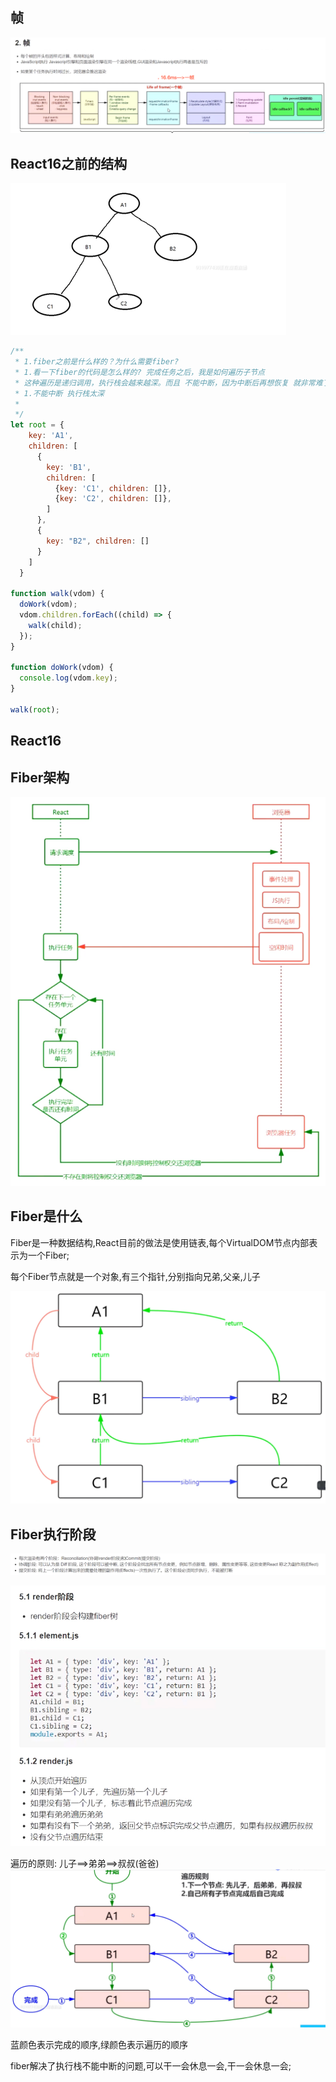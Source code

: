 ## 帧
![img_3.png](img_3.png)

## React16之前的结构

![img.png](img.png)

```JavaScript
/**
 * 1.fiber之前是什么样的？为什么需要fiber?
 * 1.看一下fiber的代码是怎么样的? 完成任务之后，我是如何遍历子节点
 * 这种遍历是递归调用，执行栈会越来越深。而且 不能中断，因为中断后再想恢复 就非常难了
 * 1.不能中断 执行栈太深
 *
 */
let root = {
    key: 'A1',
    children: [
      {
        key: 'B1',
        children: [
          {key: 'C1', children: []},
          {key: 'C2', children: []},
        ]
      },
      {
        key: "B2", children: []
      }
    ]
  }

function walk(vdom) {
  doWork(vdom);
  vdom.children.forEach((child) => {
    walk(child);
  });
}

function doWork(vdom) {
  console.log(vdom.key);
}

walk(root);


```

## React16
## Fiber架构

![img_1.png](img_1.png)

## Fiber是什么
Fiber是一种数据结构,React目前的做法是使用链表,每个VirtualDOM节点内部表示为一个Fiber;

每个Fiber节点就是一个对象,有三个指针,分别指向兄弟,父亲,儿子

![img_2.png](img_2.png)


## Fiber执行阶段
![img_4.png](img_4.png)

![img_5.png](img_5.png)

遍历的原则: 儿子==>弟弟==>叔叔(爸爸)
![img_6.png](img_6.png)

蓝颜色表示完成的顺序,绿颜色表示遍历的顺序


fiber解决了执行栈不能中断的问题,可以干一会休息一会,干一会休息一会;


